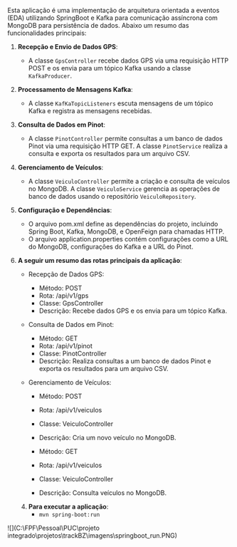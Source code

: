 Esta aplicação é uma implementação de arquitetura orientada a eventos (EDA) utilizando SpringBoot e Kafka para comunicação assíncrona com MongoDB para persistência de dados. Abaixo um resumo das funcionalidades principais:

1. **Recepção e Envio de Dados GPS**:
   - A classe `GpsController` recebe dados GPS via uma requisição HTTP POST e os envia para um tópico Kafka usando a classe `KafkaProducer`.

2. **Processamento de Mensagens Kafka**:
   - A classe `KafKaTopicListeners` escuta mensagens de um tópico Kafka e registra as mensagens recebidas.

3. **Consulta de Dados em Pinot**:
   - A classe `PinotController` permite consultas a um banco de dados Pinot via uma requisição HTTP GET. A classe `PinotService` realiza a consulta e exporta os resultados para um arquivo CSV.

4. **Gerenciamento de Veículos**:
   - A classe `VeiculoController` permite a criação e consulta de veículos no MongoDB. A classe `VeiculoService` gerencia as operações de banco de dados usando o repositório `VeiculoRepository`.

5. **Configuração e Dependências**:
   - O arquivo pom.xml define as dependências do projeto, incluindo Spring Boot, Kafka, MongoDB, e OpenFeign para chamadas HTTP.
   - O arquivo application.properties contém configurações como a URL do MongoDB, configurações do Kafka e a URL do Pinot.

6. **A seguir um resumo das rotas principais da aplicação**:
   - Recepção de Dados GPS:
      - Método: POST
      - Rota: /api/v1/gps
      - Classe: GpsController
      - Descrição: Recebe dados GPS e os envia para um tópico Kafka.
      
   - Consulta de Dados em Pinot:
      - Método: GET
      - Rota: /api/v1/pinot
      - Classe: PinotController
      - Descrição: Realiza consultas a um banco de dados Pinot e exporta os resultados para um arquivo CSV.

   - Gerenciamento de Veículos:
      - Método: POST
      - Rota: /api/v1/veiculos
      - Classe: VeiculoController
      - Descrição: Cria um novo veículo no MongoDB.
  
      - Método: GET
      - Rota: /api/v1/veiculos
      - Classe: VeiculoController
      - Descrição: Consulta veículos no MongoDB.

   4. **Para executar a aplicação**:
      - `mvn spring-boot:run`

![](C:\FPF\Pessoal\PUC\projeto integrado\projetos\trackBZ\imagens\springboot_run.PNG)

